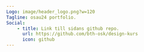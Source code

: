 ```yaml
---
Logo: image/header_logo.png?w=120
Tagline: osau24 portfolio.
Social:
    - title: Link till sidans github repo.
      url: https://github.com/bth-osk/design-kurs
      icon: github
---
```

